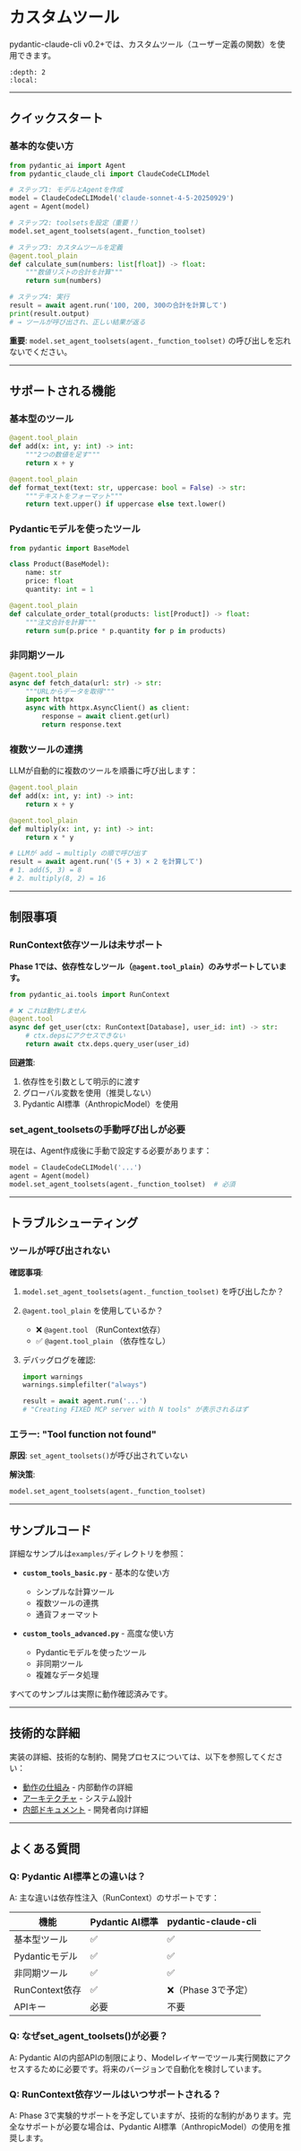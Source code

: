 # カスタムツール

pydantic-claude-cli v0.2+では、カスタムツール（ユーザー定義の関数）を使用できます。

```{contents}
:depth: 2
:local:
```

---

## クイックスタート

### 基本的な使い方

```python
from pydantic_ai import Agent
from pydantic_claude_cli import ClaudeCodeCLIModel

# ステップ1: モデルとAgentを作成
model = ClaudeCodeCLIModel('claude-sonnet-4-5-20250929')
agent = Agent(model)

# ステップ2: toolsetsを設定（重要！）
model.set_agent_toolsets(agent._function_toolset)

# ステップ3: カスタムツールを定義
@agent.tool_plain
def calculate_sum(numbers: list[float]) -> float:
    """数値リストの合計を計算"""
    return sum(numbers)

# ステップ4: 実行
result = await agent.run('100, 200, 300の合計を計算して')
print(result.output)
# → ツールが呼び出され、正しい結果が返る
```

**重要**: `model.set_agent_toolsets(agent._function_toolset)` の呼び出しを忘れないでください。

---

## サポートされる機能

### 基本型のツール

```python
@agent.tool_plain
def add(x: int, y: int) -> int:
    """2つの数値を足す"""
    return x + y

@agent.tool_plain
def format_text(text: str, uppercase: bool = False) -> str:
    """テキストをフォーマット"""
    return text.upper() if uppercase else text.lower()
```

### Pydanticモデルを使ったツール

```python
from pydantic import BaseModel

class Product(BaseModel):
    name: str
    price: float
    quantity: int = 1

@agent.tool_plain
def calculate_order_total(products: list[Product]) -> float:
    """注文合計を計算"""
    return sum(p.price * p.quantity for p in products)
```

### 非同期ツール

```python
@agent.tool_plain
async def fetch_data(url: str) -> str:
    """URLからデータを取得"""
    import httpx
    async with httpx.AsyncClient() as client:
        response = await client.get(url)
        return response.text
```

### 複数ツールの連携

LLMが自動的に複数のツールを順番に呼び出します：

```python
@agent.tool_plain
def add(x: int, y: int) -> int:
    return x + y

@agent.tool_plain
def multiply(x: int, y: int) -> int:
    return x * y

# LLMが add → multiply の順で呼び出す
result = await agent.run('(5 + 3) × 2 を計算して')
# 1. add(5, 3) = 8
# 2. multiply(8, 2) = 16
```

---

## 制限事項

### RunContext依存ツールは未サポート

**Phase 1では、依存性なしツール（`@agent.tool_plain`）のみサポートしています。**

```python
from pydantic_ai.tools import RunContext

# ❌ これは動作しません
@agent.tool
async def get_user(ctx: RunContext[Database], user_id: int) -> str:
    # ctx.depsにアクセスできない
    return await ctx.deps.query_user(user_id)
```

**回避策**:
1. 依存性を引数として明示的に渡す
2. グローバル変数を使用（推奨しない）
3. Pydantic AI標準（AnthropicModel）を使用

### set_agent_toolsetsの手動呼び出しが必要

現在は、Agent作成後に手動で設定する必要があります：

```python
model = ClaudeCodeCLIModel('...')
agent = Agent(model)
model.set_agent_toolsets(agent._function_toolset)  # 必須
```

---

## トラブルシューティング

### ツールが呼び出されない

**確認事項**:

1. `model.set_agent_toolsets(agent._function_toolset)` を呼び出したか？

2. `@agent.tool_plain` を使用しているか？
   - ❌ `@agent.tool` （RunContext依存）
   - ✅ `@agent.tool_plain` （依存性なし）

3. デバッグログを確認:
   ```python
   import warnings
   warnings.simplefilter("always")

   result = await agent.run('...')
   # "Creating FIXED MCP server with N tools" が表示されるはず
   ```

### エラー: "Tool function not found"

**原因**: `set_agent_toolsets()`が呼び出されていない

**解決策**:
```python
model.set_agent_toolsets(agent._function_toolset)
```

---

## サンプルコード

詳細なサンプルは`examples/`ディレクトリを参照：

- **`custom_tools_basic.py`** - 基本的な使い方
  - シンプルな計算ツール
  - 複数ツールの連携
  - 通貨フォーマット

- **`custom_tools_advanced.py`** - 高度な使い方
  - Pydanticモデルを使ったツール
  - 非同期ツール
  - 複雑なデータ処理

すべてのサンプルは実際に動作確認済みです。

---

## 技術的な詳細

実装の詳細、技術的な制約、開発プロセスについては、以下を参照してください：

- [動作の仕組み](how-it-works.md) - 内部動作の詳細
- [アーキテクチャ](architecture.md) - システム設計
- [内部ドキュメント](internal/README.md) - 開発者向け詳細

---

## よくある質問

### Q: Pydantic AI標準との違いは？

A: 主な違いは依存性注入（RunContext）のサポートです：

| 機能 | Pydantic AI標準 | pydantic-claude-cli |
|------|----------------|---------------------|
| 基本型ツール | ✅ | ✅ |
| Pydanticモデル | ✅ | ✅ |
| 非同期ツール | ✅ | ✅ |
| RunContext依存 | ✅ | ❌（Phase 3で予定） |
| APIキー | 必要 | 不要 |

### Q: なぜset_agent_toolsets()が必要？

A: Pydantic AIの内部APIの制限により、Modelレイヤーでツール実行関数にアクセスするために必要です。将来のバージョンで自動化を検討しています。

### Q: RunContext依存ツールはいつサポートされる？

A: Phase 3で実験的サポートを予定していますが、技術的な制約があります。完全なサポートが必要な場合は、Pydantic AI標準（AnthropicModel）の使用を推奨します。
